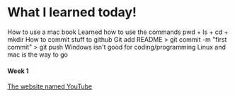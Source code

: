 # What I learned today!
 How to use a mac book
 Learned how to use the commands pwd + ls + cd + mkdir
 How to commit stuff to github
 Git add README > git commit -m "first commit" > git push
 Windows isn't good for coding/programming 
 Linux and mac is the way to go
 #### **Week 1**

[The website named YouTube](https://www.youtube.com "Youtube homepage")
